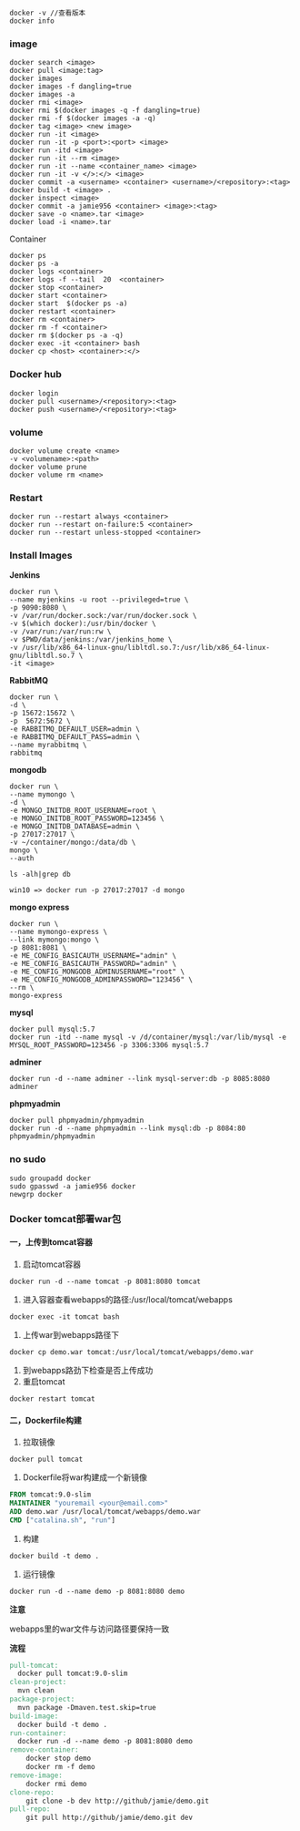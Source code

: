 ```docker
docker -v //查看版本
docker info
```
### image

```docker
docker search <image>
docker pull <image:tag>
docker images
docker images -f dangling=true
docker images -a
docker rmi <image>
docker rmi $(docker images -q -f dangling=true)
docker rmi -f $(docker images -a -q)
docker tag <image> <new image>
docker run -it <image>
docker run -it -p <port>:<port> <image>
docker run -itd <image>
docker run -it --rm <image>
docker run -it --name <container_name> <image>
docker run -it -v </>:</> <image>
docker commit -a <username> <container> <username>/<repository>:<tag>
docker build -t <image> .
docker inspect <image>
docker commit -a jamie956 <container> <image>:<tag>
docker save -o <name>.tar <image>
docker load -i <name>.tar
```
Container

```docker
docker ps
docker ps -a
docker logs <container>
docker logs -f --tail  20  <container>
docker stop <container>
docker start <container>
docker start  $(docker ps -a)
docker restart <container>
docker rm <container>
docker rm -f <container>
docker rm $(docker ps -a -q)
docker exec -it <container> bash
docker cp <host> <container>:</>
```
### Docker hub
```docker
docker login
docker pull <username>/<repository>:<tag>
docker push <username>/<repository>:<tag>
```
### volume

```docker
docker volume create <name>
-v <volumename>:<path>
docker volume prune
docker volume rm <name>
```
### Restart

```docker
docker run --restart always <container>
docker run --restart on-failure:5 <container>
docker run --restart unless-stopped <container>
```



### Install Images

**Jenkins**

```docker
docker run \
--name myjenkins -u root --privileged=true \
-p 9090:8080 \
-v /var/run/docker.sock:/var/run/docker.sock \
-v $(which docker):/usr/bin/docker \
-v /var/run:/var/run:rw \
-v $PWD/data/jenkins:/var/jenkins_home \
-v /usr/lib/x86_64-linux-gnu/libltdl.so.7:/usr/lib/x86_64-linux-gnu/libltdl.so.7 \
-it <image>
```
**RabbitMQ**

```docker
docker run \
-d \
-p 15672:15672 \
-p  5672:5672 \
-e RABBITMQ_DEFAULT_USER=admin \
-e RABBITMQ_DEFAULT_PASS=admin \
--name myrabbitmq \
rabbitmq
```
**mongodb**

```docker
docker run \
--name mymongo \
-d \
-e MONGO_INITDB_ROOT_USERNAME=root \
-e MONGO_INITDB_ROOT_PASSWORD=123456 \
-e MONGO_INITDB_DATABASE=admin \
-p 27017:27017 \
-v ~/container/mongo:/data/db \
mongo \
--auth 

ls -alh|grep db

win10 => docker run -p 27017:27017 -d mongo
```
**mongo express**

```docker
docker run \
--name mymongo-express \
--link mymongo:mongo \
-p 8081:8081 \
-e ME_CONFIG_BASICAUTH_USERNAME="admin" \
-e ME_CONFIG_BASICAUTH_PASSWORD="admin" \
-e ME_CONFIG_MONGODB_ADMINUSERNAME="root" \
-e ME_CONFIG_MONGODB_ADMINPASSWORD="123456" \
--rm \
mongo-express
```
**mysql**

```docker
docker pull mysql:5.7
docker run -itd --name mysql -v /d/container/mysql:/var/lib/mysql -e MYSQL_ROOT_PASSWORD=123456 -p 3306:3306 mysql:5.7
```
**adminer**

```docker
docker run -d --name adminer --link mysql-server:db -p 8085:8080 adminer
```
**phpmyadmin**

```docker
docker pull phpmyadmin/phpmyadmin
docker run -d --name phpmyadmin --link mysql:db -p 8084:80 phpmyadmin/phpmyadmin
```



### no sudo

```docker
sudo groupadd docker
sudo gpasswd -a jamie956 docker
newgrp docker
```





### Docker tomcat部署war包

#### 一，上传到tomcat容器

1. 启动tomcat容器

```shell
docker run -d --name tomcat -p 8081:8080 tomcat
```

1. 进入容器查看webapps的路径:/usr/local/tomcat/webapps

```shell
docker exec -it tomcat bash
```

1. 上传war到webapps路径下

```shell
docker cp demo.war tomcat:/usr/local/tomcat/webapps/demo.war
```

1. 到webapps路劲下检查是否上传成功
2. 重启tomcat

```shell
docker restart tomcat
```

#### 二，Dockerfile构建

1. 拉取镜像

```shell
docker pull tomcat
```

1. Dockerfile将war构建成一个新镜像

```dockerfile
FROM tomcat:9.0-slim
MAINTAINER "youremail <your@email.com>"
ADD demo.war /usr/local/tomcat/webapps/demo.war
CMD ["catalina.sh", "run"]
```

1. 构建

```shell
docker build -t demo .
```

1. 运行镜像

```shell
docker run -d --name demo -p 8081:8080 demo
```

**注意**

webapps里的war文件与访问路径要保持一致

**流程**

```makefile
pull-tomcat:
  docker pull tomcat:9.0-slim
clean-project:
  mvn clean
package-project:
  mvn package -Dmaven.test.skip=true
build-image:
  docker build -t demo .
run-container:
  docker run -d --name demo -p 8081:8080 demo
remove-container:
	docker stop demo
	docker rm -f demo
remove-image:
	docker rmi demo
clone-repo:
	git clone -b dev http://github/jamie/demo.git
pull-repo:
	git pull http://github/jamie/demo.git dev
```

